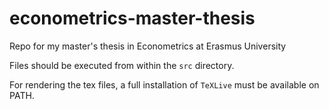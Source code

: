 # econometrics-master-thesis
Repo for my master's thesis in Econometrics at Erasmus University

Files should be executed from within the `src` directory.

For rendering the tex files, a full installation of `TeXLive` must be available on PATH.

